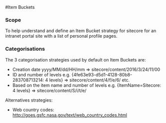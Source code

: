 #Item Buckets

### Scope
To help understand and define an Item Bucket strategy for sitecore for an intranet portal site with a list of personal profile pages.

### Categorisations
The 3 categorisation strategies used by default on Item Buckets are:
* Creation date yyyy/MM/dd/HH/mm => sitecore/content/2016/3/24/11/00
* ID and number of levels e.g. {4fe63e93-d5d1-4128-80b8-283708713214: 4 levels} => sitecore/content/4/f/e/6/ etc.
* Based on the item name and number of levels e.g. {ItemName=Sitecore: 4 levels} => sitecore/content/S/i/t/e/

Alternatives strategies:
* Web country codes: http://goes.gsfc.nasa.gov/text/web_country_codes.html
